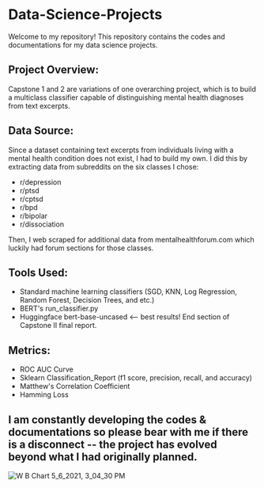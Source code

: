 # Data-Science-Projects

Welcome to my repository! This repository contains the codes and documentations for my data science projects.

## Project Overview:

Capstone 1 and 2 are variations of one overarching project, which is to build a multiclass classifier capable of distinguishing mental health diagnoses from text excerpts.

## Data Source:

Since a dataset containing text excerpts from individuals living with a mental health condition does not exist, I had to build my own. I did this by extracting data from subreddits on the six classes I chose:
- r/depression
- r/ptsd
- r/cptsd
- r/bpd
- r/bipolar
- r/dissociation

Then, I web scraped for additional data from mentalhealthforum.com which luckily had forum sections for those classes.

## Tools Used:
- Standard machine learning classifiers (SGD, KNN, Log Regression, Random Forest, Decision Trees, and etc.)
- BERT's run_classifier.py
- Huggingface bert-base-uncased <-- best results! End section of Capstone II final report.

## Metrics:
- ROC AUC Curve
- Sklearn Classification_Report (f1 score, precision, recall, and accuracy)
- Matthew's Correlation Coefficient
- Hamming Loss

## I am constantly developing the codes & documentations so please bear with me if there is a disconnect -- the project has evolved beyond what I had originally planned.











![W B Chart 5_6_2021, 3_04_30 PM](https://user-images.githubusercontent.com/52942856/117498450-ac5c0400-af2e-11eb-9c8b-340ef78ac803.png)
